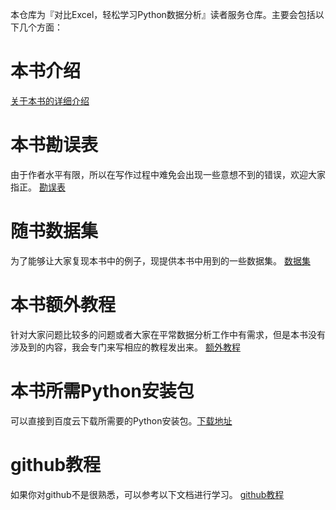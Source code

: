 本仓库为『对比Excel，轻松学习Python数据分析』读者服务仓库。主要会包括以下几个方面：

# 本书介绍
[关于本书的详细介绍](https://github.com/junhongzhang/Excel-Python-DA/blob/master/%E6%9C%AC%E4%B9%A6%E8%AF%A6%E7%BB%86%E4%BB%8B%E7%BB%8D.md)

# 本书勘误表
由于作者水平有限，所以在写作过程中难免会出现一些意想不到的错误，欢迎大家指正。
[勘误表](https://github.com/junhongzhang/Excel-Python-DA/blob/master/%E5%8B%98%E8%AF%AF%E8%A1%A8.md)

# 随书数据集
为了能够让大家复现本书中的例子，现提供本书中用到的一些数据集。
[数据集](https://github.com/junhongzhang/Excel-Python-DA/tree/master/%E9%9A%8F%E4%B9%A6%E6%95%B0%E6%8D%AE%E9%9B%86)

# 本书额外教程
针对大家问题比较多的问题或者大家在平常数据分析工作中有需求，但是本书没有涉及到的内容，我会专门来写相应的教程发出来。
[额外教程](https://github.com/junhongzhang/Excel-Python-DA/tree/master/%E6%9C%AC%E4%B9%A6%E9%A2%9D%E5%A4%96%E6%95%99%E7%A8%8B)

# 本书所需Python安装包
可以直接到百度云下载所需要的Python安装包。[下载地址](https://github.com/junhongzhang/Excel-Python-DA)

# github教程
如果你对github不是很熟悉，可以参考以下文档进行学习。
[github教程](https://github.com/junhongzhang/Excel-Python-DA/blob/master/learn-github-from-zero.pdf)


